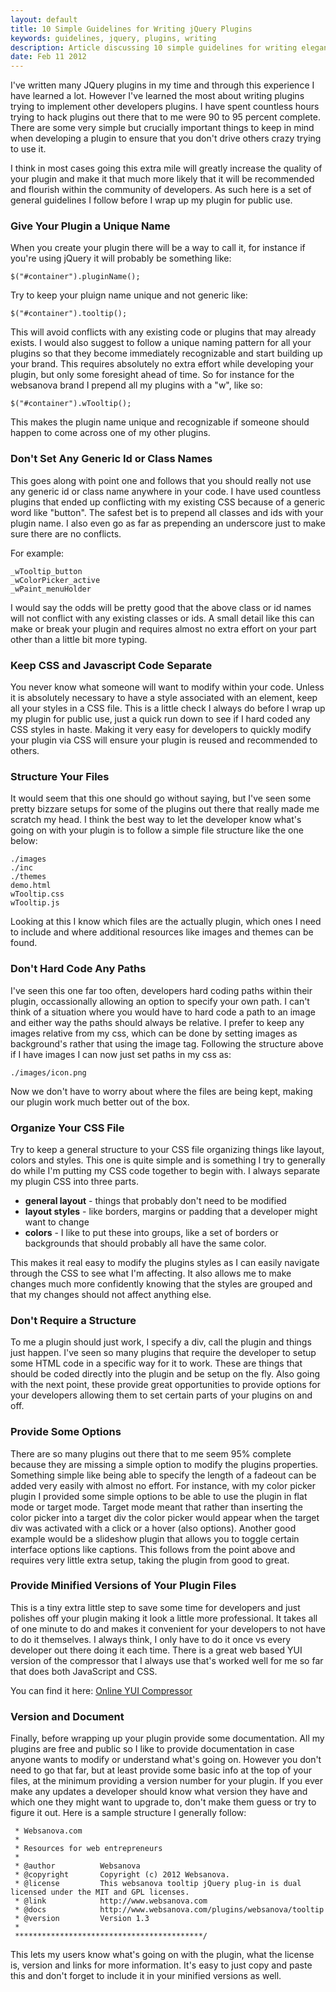 ```yaml
---
layout: default
title: 10 Simple Guidelines for Writing jQuery Plugins
keywords: guidelines, jquery, plugins, writing
description: Article discussing 10 simple guidelines for writing elegant jQuery plugins.
date: Feb 11 2012
---
```


I've written many JQuery plugins in my time and through this experience I have learned a lot.  However I've learned the most about writing plugins trying to implement other developers plugins.  I have spent countless hours trying to hack plugins out there that to me were 90 to 95 percent complete.  There are some very simple but crucially important things to keep in mind when developing a plugin to ensure that you don't drive others crazy trying to use it.

I think in most cases going this extra mile will greatly increase the quality of your plugin and make it that much more likely that it will be recommended and flourish within the community of developers.  As such here is a set of general guidelines I follow before I wrap up my plugin for public use.

### Give Your Plugin a Unique Name

When you create your plugin there will be a way to call it, for instance if you're using jQuery it will probably be something like:

~~~
$("#container").pluginName();
~~~

Try to keep your pluign name unique and not generic like:

~~~
$("#container").tooltip();
~~~

This will avoid conflicts with any existing code or plugins that may already exists.  I would also suggest to follow a unique naming pattern for all your plugins so that they become immediately recognizable and start building up your brand.  This requires absolutely no extra effort while developing your plugin, but only some foresight ahead of time.  So for instance for the websanova brand I prepend all my plugins with a "w", like so:

~~~
$("#container").wTooltip();
~~~

This makes the plugin name unique and recognizable if someone should happen to come across one of my other plugins.

### Don't Set Any Generic Id or Class Names

This goes along with point one and follows that you should really not use any generic id or class name anywhere in your code.  I have used countless plugins that ended up conflicting with my existing CSS because of a generic word like "button".  The safest bet is to prepend all classes and ids with your plugin name.  I also even go as far as prepending an underscore just to make sure there are no conflicts.

For example:

~~~
_wTooltip_button
_wColorPicker_active
_wPaint_menuHolder
~~~

I would say the odds will be pretty good that the above class or id names will not conflict with any existing classes or ids.  A small detail like this can make or break your plugin and requires almost no extra effort on your part other than a little bit more typing.

### Keep CSS and Javascript Code Separate

You never know what someone will want to modify within your code.  Unless it is absolutely necessary to have a style associated with an element, keep all your styles in a CSS file.  This is a little check I always do before I wrap up my plugin for public use, just a quick run down to see if I hard coded any CSS styles in haste.  Making it very easy for developers to quickly modify your plugin via CSS will ensure your plugin is reused and recommended to others.

### Structure Your Files

It would seem that this one should go without saying, but I've seen some pretty bizzare setups for some of the plugins out there that really made me scratch my head.  I think the best way to let the developer know what's going on with your plugin is to follow a simple file structure like the one below:

~~~
./images
./inc
./themes
demo.html
wTooltip.css
wTooltip.js
~~~

Looking at this I know which files are the actually plugin, which ones I need to include and where additional resources like images and themes can be found.

### Don't Hard Code Any Paths

I've seen this one far too often, developers hard coding paths within their plugin, occassionally allowing an option to specify your own path.  I can't think of a situation where you would have to hard code a path to an image and either way the paths should always be relative.  I prefer to keep any images relative from my css, which can be done by setting images as background's rather that using the image tag.  Following the structure above if I have images I can now just set paths in my css as:

~~~
./images/icon.png
~~~

Now we don't have to worry about where the files are being kept, making our plugin work much better out of the box.

### Organize Your CSS File

Try to keep a general structure to your CSS file organizing things like layout, colors and styles.  This one is quite simple and is something I try to generally do while I'm putting my CSS code together to begin with.  I always separate my plugin CSS into three parts.

- __general layout__ - things that probably don't need to be modified
- __layout styles__ - like borders, margins or padding that a developer might want to change
- __colors__ - I like to put these into groups, like a set of borders or backgrounds that should probably all have the same color.

This makes it real easy to modify the plugins styles as I can easily navigate through the CSS to see what I'm affecting.  It also allows me to make changes much more confidently knowing that the styles are grouped and that my changes should not affect anything else.

### Don't Require a Structure

To me a plugin should just work, I specify a div, call the plugin and things just happen.  I've seen so many plugins that require the developer to setup some HTML code in a specific way for it to work.  These are things that should be coded directly into the plugin and be setup on the fly.  Also going with the next point, these provide great opportunities to provide options for your developers allowing them to set certain parts of your plugins on and off.

### Provide Some Options

There are so many plugins out there that to me seem 95% complete because they are missing a simple option to modify the plugins properties.  Something simple like being able to specify the length of a fadeout can be added very easily with almost no effort.  For instance, with my color picker plugin I provided some simple options to be able to use the plugin in flat mode or target mode.  Target mode meant that rather than inserting the color picker into a target div the color picker would appear when the target div was activated with a click or a hover (also options).  Another good example would be a slideshow plugin that allows you to toggle certain interface options like captions.  This follows from the point above and requires very little extra setup, taking the plugin from good to great.  

### Provide Minified Versions of Your Plugin Files

This is a tiny extra little step to save some time for developers and just polishes off your plugin making it look a little more professional.  It takes all of one minute to do and makes it convenient for your developers to not have to do it themselves.  I always think, I only have to do it once vs every developer out there doing it each time.  There is a great web based YUI version of the compressor that I always use that's worked well for me so far that does both JavaScript and CSS.

You can find it here: [Online YUI Compressor](http://www.refresh-sf.com/yui)

### Version and Document

Finally, before wrapping up your plugin provide some documentation.  All my plugins are free and public so I like to provide documentation in case anyone wants to modify or understand what's going on.  However you don't need to go that far, but at least provide some basic info at the top of your files, at the minimum providing a version number for your plugin.  If you ever make any updates a developer should know what version they have and which one they might want to upgrade to, don't make them guess or try to figure it out.  Here is a sample structure I generally follow:

~~~/******************************************
 * Websanova.com
 *
 * Resources for web entrepreneurs
 *
 * @author          Websanova
 * @copyright       Copyright (c) 2012 Websanova.
 * @license         This websanova tooltip jQuery plug-in is dual licensed under the MIT and GPL licenses.
 * @link            http://www.websanova.com
 * @docs            http://www.websanova.com/plugins/websanova/tooltip
 * @version         Version 1.3
 *
 ******************************************/
~~~

This lets my users know what's going on with the plugin, what the license is, version and links for more information.  It's easy to just copy and paste this and don't forget to include it in your minified versions as well.